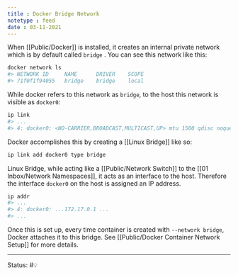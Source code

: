 ```yaml
---
title : Docker Bridge Network
notetype : feed
date : 03-11-2021
---
```


When [[Public/Docker]] is installed, it creates an internal private network which is by default called `bridge` . You can see this network like this:

```bash
docker network ls
#> NETWORK ID     NAME      DRIVER    SCOPE
#> 71f0f1f94055   bridge    bridge    local
```

While docker refers to this network as `bridge`, to the host this network is visible as `docker0`:

```bash
ip link
#> ...
#> 4: docker0: <NO-CARRIER,BROADCAST,MULTICAST,UP> mtu 1500 qdisc noqueue state DOWN mode DEFAULT group default
```

Docker accomplishes this by creating a [[Linux Bridge]] like so:

```bash
ip link add docker0 type bridge
```

Linux Bridge, while acting like a [[Public/Network Switch]] to the [[01 Inbox/Network Namespaces]], it acts as an interface to the host. Therefore the interface `docker0` on the host is assigned an IP address.

```bash
ip addr
#> ...
#> 4: docker0: ...172.17.0.1 ...
#> ...
```

Once this is set up, every time container is created with `--network bridge`, Docker attaches it to this bridge. See [[Public/Docker Container Network Setup]] for more details.




-----

Status: #💡 

